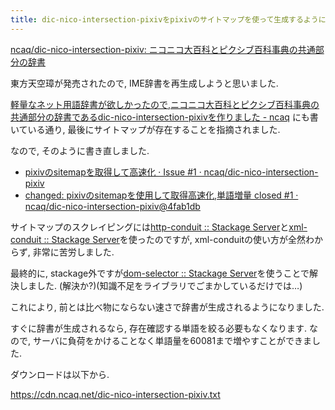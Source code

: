 ```yaml
---
title: dic-nico-intersection-pixivをpixivのサイトマップを使って生成するように変更しました
---
```


[ncaq/dic-nico-intersection-pixiv: ニコニコ大百科とピクシブ百科事典の共通部分の辞書](https://github.com/ncaq/dic-nico-intersection-pixiv)

東方天空璋が発売されたので,
IME辞書を再生成しようと思いました.

[軽量なネット用語辞書が欲しかったので,ニコニコ大百科とピクシブ百科事典の共通部分の辞書であるdic-nico-intersection-pixivを作りました - ncaq](https://www.ncaq.net/2017/03/10/)
にも書いている通り,
最後にサイトマップが存在することを指摘されました.

なので,
そのように書き直しました.

* [pixivのsitemapを取得して高速化 · Issue #1 · ncaq/dic-nico-intersection-pixiv](https://github.com/ncaq/dic-nico-intersection-pixiv/issues/1)
* [changed: pixivのsitemapを使用して取得高速化,単語増量 closed #1 · ncaq/dic-nico-intersection-pixiv@4fab1db](https://github.com/ncaq/dic-nico-intersection-pixiv/commit/4fab1db65f70a0d3a3b6e2a94656e59c365877fc)

サイトマップのスクレイピングには[http-conduit :: Stackage Server](https://www.stackage.org/package/http-conduit)と[xml-conduit :: Stackage Server](https://www.stackage.org/package/xml-conduit)を使ったのですが,
xml-conduitの使い方が全然わからず,
非常に苦労しました.

最終的に,
stackage外ですが[dom-selector :: Stackage Server](https://www.stackage.org/package/dom-selector)を使うことで解決しました.
(解決か?)(知識不足をライブラリでごまかしているだけでは…)

これにより,
前とは比べ物にならない速さで辞書が生成されるようになりました.

すぐに辞書が生成されるなら,
存在確認する単語を絞る必要もなくなります.
なので,
サーバに負荷をかけることなく単語量を60081まで増やすことができました.

ダウンロードは以下から.

<https://cdn.ncaq.net/dic-nico-intersection-pixiv.txt>
